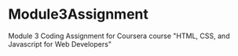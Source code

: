 # Module3Assignment
Module 3 Coding Assignment for Coursera course "HTML, CSS, and Javascript for Web Developers"
